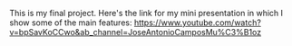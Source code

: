 This is my final project. Here's the link for my mini presentation in which I show some of the main features: https://www.youtube.com/watch?v=bpSavKoCCwo&ab_channel=JoseAntonioCamposMu%C3%B1oz